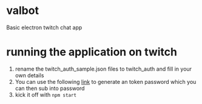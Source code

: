# valbot
Basic electron twitch chat app

# running the application on twitch
1. rename the twitch_auth_sample.json files to twitch_auth and fill in your own details
2. You can use the following [link](https://twitchapps.com/tmi/) to generate an token password which you can then sub into password
3. kick it off with `npm start`